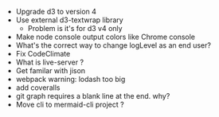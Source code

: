 - Upgrade d3 to version 4
- Use external d3-textwrap library
    - Problem is it's for d3 v4 only
- Make node console output colors like Chrome console
- What's the correct way to change logLevel as an end user?
- Fix CodeClimate
- What is live-server ?
- Get familar with jison
- webpack warning: lodash too big
- add coveralls
- git graph requires a blank line at the end. why?
- Move cli to mermaid-cli project ?
